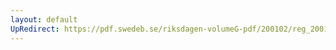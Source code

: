 ```yaml
---
layout: default
UpRedirect: https://pdf.swedeb.se/riksdagen-volumeG-pdf/200102/reg_200102/reg_200102_0622.pdf
---
```

